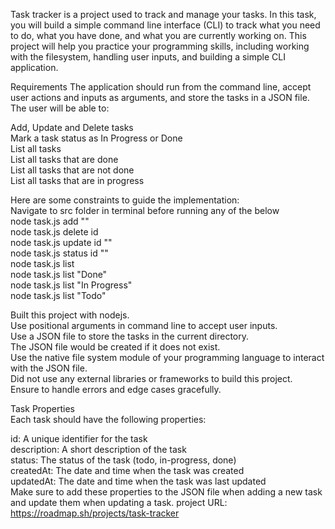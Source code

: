 Task tracker is a project used to track and manage your tasks. In this task, you will build a simple command line interface (CLI) to track what you need to do, what you have done, and what you are currently working on. This project will help you practice your programming skills, including working with the filesystem, handling user inputs, and building a simple CLI application.

Requirements
The application should run from the command line, accept user actions and inputs as arguments, and store the tasks in a JSON file. The user will be able to:

Add, Update and Delete tasks<br />
Mark a task status as In Progress or Done<br />
List all tasks<br />
List all tasks that are done<br />
List all tasks that are not done<br />
List all tasks that are in progress

Here are some constraints to guide the implementation:<br />
Navigate to src folder in terminal before running any of the below<br />
node task.js add ""<br />
node task.js delete id<br />
node task.js update id ""<br />
node task.js status id ""<br />
node task.js list<br />
node task.js list "Done"<br />
node task.js list "In Progress"<br />
node task.js list "Todo"

Built this project with nodejs.<br />
Use positional arguments in command line to accept user inputs.<br />
Use a JSON file to store the tasks in the current directory.<br />
The JSON file would be created if it does not exist.<br />
Use the native file system module of your programming language to interact with the JSON file.<br />
Did not use any external libraries or frameworks to build this project.<br />
Ensure to handle errors and edge cases gracefully.

Task Properties<br />
Each task should have the following properties:

id: A unique identifier for the task<br />
description: A short description of the task<br />
status: The status of the task (todo, in-progress, done)<br />
createdAt: The date and time when the task was created<br />
updatedAt: The date and time when the task was last updated<br />
Make sure to add these properties to the JSON file when adding a new task and update them when updating a task.
project URL: https://roadmap.sh/projects/task-tracker